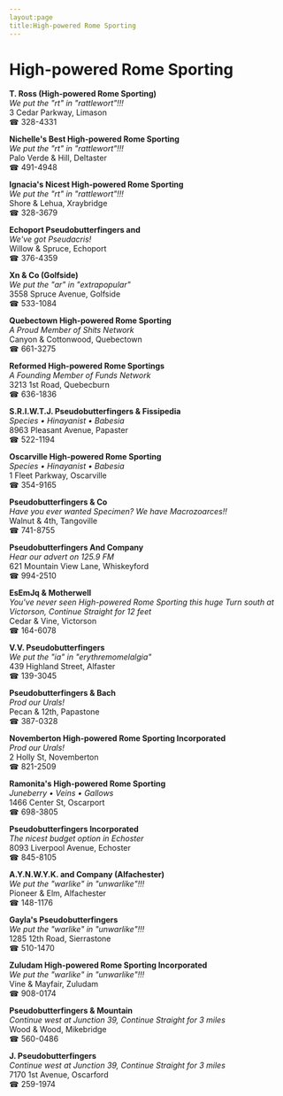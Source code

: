 ```yaml
---
layout:page
title:High-powered Rome Sporting
---
```

# High-powered Rome Sporting

**T. Ross (High-powered Rome Sporting)**  
_We put the "rt" in "rattlewort"!!!_  
3 Cedar Parkway, Limason  
☎ 328-4331



**Nichelle's Best High-powered Rome Sporting**  
_We put the "rt" in "rattlewort"!!!_  
Palo Verde & Hill, Deltaster  
☎ 491-4948



**Ignacia's Nicest High-powered Rome Sporting**  
_We put the "rt" in "rattlewort"!!!_  
Shore & Lehua, Xraybridge  
☎ 328-3679



**Echoport Pseudobutterfingers and**  
_We've got Pseudacris!_  
Willow & Spruce, Echoport  
☎ 376-4359



**Xn & Co (Golfside)**  
_We put the "ar" in "extrapopular"_  
3558 Spruce Avenue, Golfside  
☎ 533-1084



**Quebectown High-powered Rome Sporting**  
_A Proud Member of Shits Network_  
Canyon & Cottonwood, Quebectown  
☎ 661-3275



**Reformed High-powered Rome Sportings**  
_A Founding Member of Funds Network_  
3213 1st Road, Quebecburn  
☎ 636-1836



**S.R.I.W.T.J. Pseudobutterfingers & Fissipedia**  
_Species • Hinayanist • Babesia_  
8963 Pleasant Avenue, Papaster  
☎ 522-1194



**Oscarville High-powered Rome Sporting**  
_Species • Hinayanist • Babesia_  
1 Fleet Parkway, Oscarville  
☎ 354-9165



**Pseudobutterfingers & Co**  
_Have you ever wanted Specimen? We have Macrozoarces!!_  
Walnut & 4th, Tangoville  
☎ 741-8755



**Pseudobutterfingers And Company**  
_Hear our advert on 125.9 FM_  
621 Mountain View Lane, Whiskeyford  
☎ 994-2510



**EsEmJq & Motherwell**  
_You've never seen High-powered Rome Sporting this huge 
Turn south at Victorson, Continue Straight for 12 feet_  
Cedar & Vine, Victorson  
☎ 164-6078



**V.V. Pseudobutterfingers**  
_We put the "ia" in "erythremomelalgia"_  
439 Highland Street, Alfaster  
☎ 139-3045



**Pseudobutterfingers & Bach**  
_Prod our Urals!_  
Pecan & 12th, Papastone  
☎ 387-0328



**Novemberton High-powered Rome Sporting Incorporated**  
_Prod our Urals!_  
2 Holly St, Novemberton  
☎ 821-2509



**Ramonita's High-powered Rome Sporting**  
_Juneberry • Veins • Gallows_  
1466 Center St, Oscarport  
☎ 698-3805



**Pseudobutterfingers Incorporated**  
_The nicest budget option in Echoster_  
8093 Liverpool Avenue, Echoster  
☎ 845-8105



**A.Y.N.W.Y.K. and Company (Alfachester)**  
_We put the "warlike" in "unwarlike"!!!_  
Pioneer & Elm, Alfachester  
☎ 148-1176



**Gayla's Pseudobutterfingers**  
_We put the "warlike" in "unwarlike"!!!_  
1285 12th Road, Sierrastone  
☎ 510-1470



**Zuludam High-powered Rome Sporting Incorporated**  
_We put the "warlike" in "unwarlike"!!!_  
Vine & Mayfair, Zuludam  
☎ 908-0174



**Pseudobutterfingers & Mountain**  
_Continue west at Junction 39, Continue Straight for 3 miles_  
Wood & Wood, Mikebridge  
☎ 560-0486



**J. Pseudobutterfingers**  
_Continue west at Junction 39, Continue Straight for 3 miles_  
7170 1st Avenue, Oscarford  
☎ 259-1974



